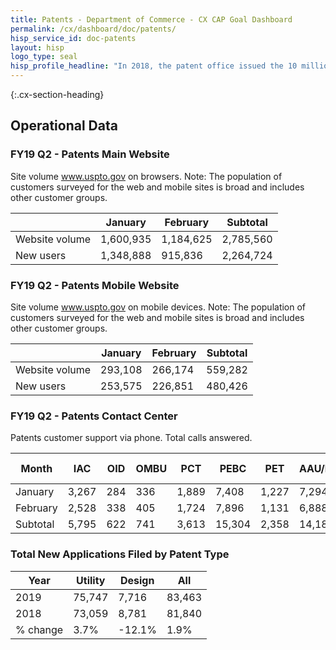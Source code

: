 ```yaml
---
title: Patents - Department of Commerce - CX CAP Goal Dashboard
permalink: /cx/dashboard/doc/patents/
hisp_service_id: doc-patents
layout: hisp
logo_type: seal
hisp_profile_headline: "In 2018, the patent office issued the 10 millionth patent, celebrating the rich history and strength of the American intellectual property system"
---
```


{:.cx-section-heading}
## Operational Data

### FY19 Q2 - Patents Main Website

Site volume www.uspto.gov on browsers. Note: The population of customers surveyed for the web and mobile sites is broad and includes other customer groups.

|                | January | February  | Subtotal  |
|----------------|-----------|-----------|-----------|
| Website volume | 1,600,935 | 1,184,625 | 2,785,560 |
| New users      | 1,348,888 | 915,836   | 2,264,724 |

### FY19 Q2 - Patents Mobile Website

Site volume www.uspto.gov on mobile devices. Note: The population of customers surveyed for the web and mobile sites is broad and includes other customer groups.

|                | January | February | Subtotal |
|----------------|---------|----------|----------|
| Website volume | 293,108 | 266,174  | 559,282  |
| New users      | 253,575 | 226,851  | 480,426  |


### FY19 Q2 - Patents Contact Center

Patents customer support via phone.  Total calls answered.

| Month    | IAC   | OID | OMBU | PCT   | PEBC   | PET   | AAU/PUBS | PATENTS TOTAL | USPTO TOTAL |
|----------|-------|-----|------|-------|--------|-------|----------|---------------|-------------|
| January  | 3,267 | 284 | 336  | 1,889 | 7,408  | 1,227 | 7,294    | 21,705        | 56,649      |
| February | 2,528 | 338 | 405  | 1,724 | 7,896  | 1,131 | 6,888    | 20,910        | 57,129      |
| Subtotal | 5,795 | 622 | 741  | 3,613 | 15,304 | 2,358 | 14,182   | 42,615        | 113,778     |

### Total New Applications Filed by Patent Type

| Year     | Utility | Design | All    |
|----------|---------|--------|--------|
| 2019     | 75,747  | 7,716  | 83,463 |
| 2018     | 73,059  | 8,781  | 81,840 |
| % change | 3.7%    | -12.1% | 1.9%   |


